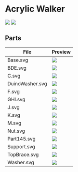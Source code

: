 # Acrylic Walker

![](strandbeest.jpeg)
![](strandbeest1.png)

## Parts

| File      | Preview |
| ----------- | ----------- |
| Base.svg | ![](Base.svg) |
| BDE.svg | ![](BDE.svg) |
| C.svg | ![](C.svg) |
| DuinoWasher.svg | ![](DuinoWasher.svg) |
| F.svg | ![](F.svg) |
| GHI.svg | ![](GHI.svg) |
| J.svg | ![](J.svg) |
| K.svg | ![](K.svg) |
| M.svg | ![](M.svg) |
| Nut.svg | ![](Nut.svg) |
| Part145.svg | ![](Part145.svg) |
| Support.svg | ![](Support.svg) |
| TopBrace.svg | ![](TopBrace.svg) |
| Washer.svg | ![](Washer.svg) |
